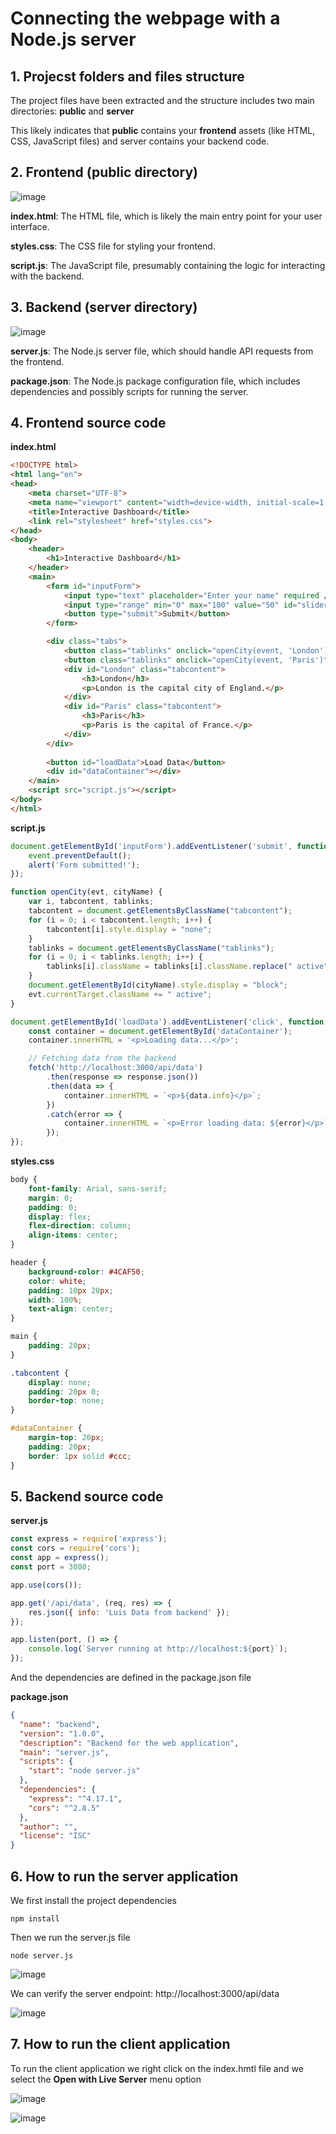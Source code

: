 # Connecting the webpage with a Node.js server 

## 1. Projecst folders and files structure

The project files have been extracted and the structure includes two main directories: **public** and **server**

This likely indicates that **public** contains your **frontend** assets (like HTML, CSS, JavaScript files) and server contains your backend code.

## 2. Frontend (public directory)

![image](https://github.com/luiscoco/HTML-CSS-JavaScript-sample3/assets/32194879/af72ac1b-b419-4621-9b79-c99d3641d6a2)

**index.html**: The HTML file, which is likely the main entry point for your user interface.

**styles.css**: The CSS file for styling your frontend.

**script.js**: The JavaScript file, presumably containing the logic for interacting with the backend.

## 3. Backend (server directory)

![image](https://github.com/luiscoco/HTML-CSS-JavaScript-sample3/assets/32194879/7987fad8-6dcd-4930-b807-12ec80a7f9da)

**server.js**: The Node.js server file, which should handle API requests from the frontend.

**package.json**: The Node.js package configuration file, which includes dependencies and possibly scripts for running the server.

## 4. Frontend source code

**index.html**

```html
<!DOCTYPE html>
<html lang="en">
<head>
    <meta charset="UTF-8">
    <meta name="viewport" content="width=device-width, initial-scale=1.0">
    <title>Interactive Dashboard</title>
    <link rel="stylesheet" href="styles.css">
</head>
<body>
    <header>
        <h1>Interactive Dashboard</h1>
    </header>
    <main>
        <form id="inputForm">
            <input type="text" placeholder="Enter your name" required />
            <input type="range" min="0" max="100" value="50" id="slider" />
            <button type="submit">Submit</button>
        </form>

        <div class="tabs">
            <button class="tablinks" onclick="openCity(event, 'London')">London</button>
            <button class="tablinks" onclick="openCity(event, 'Paris')">Paris</button>
            <div id="London" class="tabcontent">
                <h3>London</h3>
                <p>London is the capital city of England.</p>
            </div>
            <div id="Paris" class="tabcontent">
                <h3>Paris</h3>
                <p>Paris is the capital of France.</p>
            </div>
        </div>
        
        <button id="loadData">Load Data</button>
        <div id="dataContainer"></div>
    </main>
    <script src="script.js"></script>
</body>
</html>
```

**script.js**

```javascript
document.getElementById('inputForm').addEventListener('submit', function(event) {
    event.preventDefault();
    alert('Form submitted!');
});

function openCity(evt, cityName) {
    var i, tabcontent, tablinks;
    tabcontent = document.getElementsByClassName("tabcontent");
    for (i = 0; i < tabcontent.length; i++) {
        tabcontent[i].style.display = "none";
    }
    tablinks = document.getElementsByClassName("tablinks");
    for (i = 0; i < tablinks.length; i++) {
        tablinks[i].className = tablinks[i].className.replace(" active", "");
    }
    document.getElementById(cityName).style.display = "block";
    evt.currentTarget.className += " active";
}

document.getElementById('loadData').addEventListener('click', function() {
    const container = document.getElementById('dataContainer');
    container.innerHTML = '<p>Loading data...</p>';

    // Fetching data from the backend
    fetch('http://localhost:3000/api/data')
        .then(response => response.json())
        .then(data => {
            container.innerHTML = `<p>${data.info}</p>`;
        })
        .catch(error => {
            container.innerHTML = `<p>Error loading data: ${error}</p>`;
        });
});
```

**styles.css**

```css
body {
    font-family: Arial, sans-serif;
    margin: 0;
    padding: 0;
    display: flex;
    flex-direction: column;
    align-items: center;
}

header {
    background-color: #4CAF50;
    color: white;
    padding: 10px 20px;
    width: 100%;
    text-align: center;
}

main {
    padding: 20px;
}

.tabcontent {
    display: none;
    padding: 20px 0;
    border-top: none;
}

#dataContainer {
    margin-top: 20px;
    padding: 20px;
    border: 1px solid #ccc;
}
```

## 5. Backend source code

**server.js**

```javascript
const express = require('express');
const cors = require('cors');
const app = express();
const port = 3000;

app.use(cors());

app.get('/api/data', (req, res) => {
    res.json({ info: 'Luis Data from backend' });
});

app.listen(port, () => {
    console.log(`Server running at http://localhost:${port}`);
});
```

And the dependencies are defined in the package.json file

**package.json**

```json
{
  "name": "backend",
  "version": "1.0.0",
  "description": "Backend for the web application",
  "main": "server.js",
  "scripts": {
    "start": "node server.js"
  },
  "dependencies": {
    "express": "^4.17.1",
    "cors": "^2.8.5"
  },
  "author": "",
  "license": "ISC"
}
```

## 6. How to run the server application

We first install the project dependencies

```
npm install
```

Then we run the server.js file

```
node server.js
```

![image](https://github.com/luiscoco/HTML-CSS-JavaScript-sample3/assets/32194879/aa36075e-4fad-4553-8c83-606d6c384d32)

We can verify the server endpoint: http://localhost:3000/api/data

![image](https://github.com/luiscoco/HTML-CSS-JavaScript-sample3/assets/32194879/378c1be3-376e-4de3-b0bd-934f8964895f)

## 7. How to run the client application

To run the client application we right click on the index.hmtl file and we select the **Open with Live Server** menu option

![image](https://github.com/luiscoco/HTML-CSS-JavaScript-sample3/assets/32194879/224bb092-a21c-4947-a849-0debb58eed0c)

![image](https://github.com/luiscoco/HTML-CSS-JavaScript-sample3/assets/32194879/cc9836d5-3243-4dae-ad9b-fa7c3e4b2dec)
